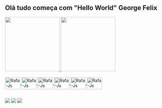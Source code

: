 ## Olá tudo começa com "Hello World" George Felix

<div>
  <a href="https://github.com/georgefelex">
  <img height = "180em" src = "https://github-readme-stats.vercel.app/api?username=georgefelex&show_icons=true&theme=dark&include_all_commits=true&count_private=true" />
  <img height = "180em" src = "https://github-readme-stats.vercel.app/api/top-langs/?username=georgefelex&layout=compact&langs_count=7&theme=dark" />
    
</div>
  
  <div style = "display: inline_block"> <br>
  <img align = "center" alt = "Rafa-Js" height = "40" width = "50" src = https://github.com/georgefelex/georgefelix/blob/main/icones/dot-net-original.svg />
  <img align = "center" alt = "Rafa-Js" height = "40" width = "50" src = https://github.com/georgefelex/georgefelix/blob/main/icones/csharp-line.svg />
  <img align = "center" alt = "Rafa-Js" height = "40" width = "50" src = https://github.com/georgefelex/georgefelix/blob/main/icones/java-original.svg />
  <img align = "center" alt = "Rafa-Js" height = "40" width = "50" src = https://github.com/georgefelex/georgefelix/blob/main/icones/html5-original.svg />
  <img align = "center" alt = "Rafa-Js" height = "40" width = "50" src = https://github.com/georgefelex/georgefelix/blob/main/icones/css3-original.svg />
  <img align = "center" alt = "Rafa-Js" height = "40" width = "50" src = https://github.com/georgefelex/georgefelix/blob/main/icones/javascript-original.svg />
    
  </div>
  
  ##
  
  <div>
  <a href= "https://www.instagram.com/georgefelex/" target="_blank"> <img src = "https://img.shields.io/badge/Instagram-E4405F?style=for-the-badge&logo=instagram&logoColor=white"></a>
  <a href="https://www.linkedin.com/in/rafaella-ballerini-45875016a" target="_blank"> <img src = "https://img.shields.io/badge/LinkedIn-0077B5?style=for-the-badge&logo=linkedin&logoColor=white"></a>
  <a href="mailto:georgefelex@hotmail.com" target="_blank"> <img src = "https://img.shields.io/badge/Microsoft_Outlook-0078D4?style=for-the-badge&logo=microsoft-outlook&logoColor=white"> </a>
    </div>

